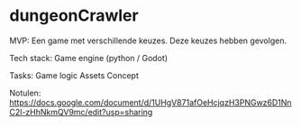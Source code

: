 # dungeonCrawler
MVP:
Een game met verschillende keuzes. Deze keuzes hebben gevolgen.

Tech stack:
Game engine (python / Godot)

Tasks:
Game logic
Assets
Concept

Notulen:
https://docs.google.com/document/d/1UHgV871afOeHcjqzH3PNGwz6D1NnC2l-zHhNkmQV9mc/edit?usp=sharing
